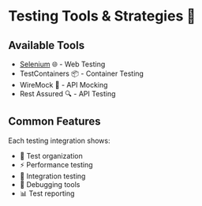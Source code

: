 # Testing Tools & Strategies 🧪

## Available Tools
- [Selenium](selenium.md) 🌐 - Web Testing
- TestContainers 📦 - Container Testing
- WireMock 🔌 - API Mocking
- Rest Assured 🔍 - API Testing

## Common Features
Each testing integration shows:
- 🎯 Test organization
- ⚡ Performance testing
- 🔄 Integration testing
- 🐞 Debugging tools
- 📊 Test reporting